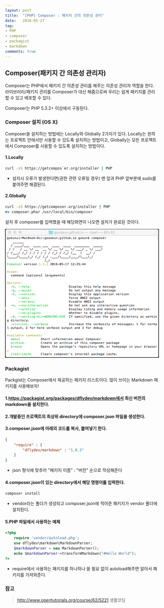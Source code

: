 ```yaml
---
layout: post
title:  "[PHP] Composer : 패키지 간의 의존성 관리"
date:   2016-05-27
tag:
- PHP
- composer
- packagist
- markdown
comments: true
---
```


## Composer(패키지 간 의존성 관리자)

Composer는 PHP에서 패키지 간 의존성 관리를 해주는 의존성 관리자 역할을 한다.
라이브러리/패키지 관리를 Composer가 대신 해줌으로써 우리는 쉽게 패키지를 관리할 수 있고 베포할 수 있다.

Composer는 PHP 5.3.2+ 이상에서 구동된다.

### Composer 설치 (OS X)

Composer을 설치하는 방법에는 Locally와 Globally 2가지가 있다. 
Locally는 원하는 프로젝트 안에서만 사용할 수 있도록 설치하는 방법이고, 
Globally는 모든 프로젝트에서 Composer를 사용할 수 있도록 설치하는 방법이다.

#### 1.Locally
```bash
curl -sS https://getcompos`er.org/installer | PHP
```

* 설치시 오류가 발생한다면(권한 관련 오류일 경우) 맨 앞과 PHP 앞부분에 sudo를 붙여주면 해결된다.

#### 2.Globally
```bash
curl -sS https://getcomposer.org/installer | PHP
mv composer.phar /usr/local/bin/composer
```

 설치 후 composer를 입력했을 때 해당화면이 나오면 설치가 완료된 것이다.

 ![image](../assets/img/post_images/post_php_composer_1.png)



### Packagist

Packgist는 Composer에서 제공하는 패키지 리스트이다. 
많이 쓰이는 Markdown 패키지를 사용해보자!

#### 1.https://packagist.org/packages/dflydev/markdown에서 최신 버전의 markdown을 설치한다.

#### 2.개발중인 프로젝트의 최상위 directory에 composer.json 파일을 생성한다.

#### 3.composer.json에 아래의 코드를 복사, 붙여넣기 한다.
```json
{
  	"require" : {
  		"dflydev/markdown" : "1.0.3"
  	}
}
```
* json 형식에 맞추어 "패키지 이름" : "버전" 순으로 작성해준다

#### 4.composer.json이 있는 directory에서 해당 명령어를 입력한다.
```bash
composer install
```

* vendor라는 폴더가 생성되고 composer.json에 적어준 패키지가 vendor 폴더에 설치된다.

#### 5.PHP 파일에서 사용하는 예제
```php
<?php
	require 'vendor/autoload.php';
	use dflydev\markdown\MarkdownParser;
	$markdownParser = new MarkdownParser();
	echo $markdownParser->transformMarkdown("#Hello World");
?>
```

* require에서 사용하는 패키지를 하나하나 쓸 필요 없이 autoload해주면 알아서 패키지를 가져와준다.


 ### 참고
 > http://www.opentutorials.org/course/62/5221 생활코딩
